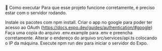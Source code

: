 🚀 Como executar
Para que esse projeto funcione corretamente, é preciso estar com o servidor rodando.

Instale os pacotes com npm install.
Criar o app no google para poder ter acesso ao OAuth (https://docs.expo.dev/guides/authentication/#google)
Faça uma copia do arquivo .env.example para .env e preencha corretamente.
Alterar o endereço do arquivo src/services/api.ts colocando o IP da máquina.
Execute npm run dev para iniciar o servidor do Expo.